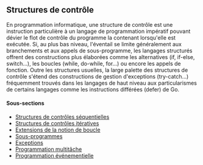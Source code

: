 ## Structures de contrôle

En programmation informatique, une structure de contrôle est une instruction particulière à un
langage de programmation impératif pouvant dévier le flot de contrôle du programme la contenant
lorsqu'elle est exécutée. Si, au plus bas niveau, l'éventail se limite généralement aux branchements
et aux appels de sous-programme, les langages structurés offrent des constructions plus élaborées
comme les alternatives (if, if-else, switch...), les boucles (while, do-while, for...) ou encore les
appels de fonction. Outre les structures usuelles, la large palette des structures de contrôle
s'étend des constructions de gestion d'exceptions (try-catch...) fréquemment trouvés dans les
langages de haut niveau aux particularismes de certains langages comme les instructions différées
(defer) de Go.

#### Sous-sections

* [Structures de contrôles séquentielles](structures-de-controles-sequentielles.md)
* [Structures de contrôles itératives](structures-de-controles-iteratives.md)
* [Extensions de la notion de boucle](extensions-de-la-notion-de-boucle.md)
* [Sous-programmes](sous-programmes.md)
* [Exceptions](exceptions.md)
* [Programmation multitâche](programmation-multitache.md)
* [Programmation événementielle](programmation-evenementielle.md)
